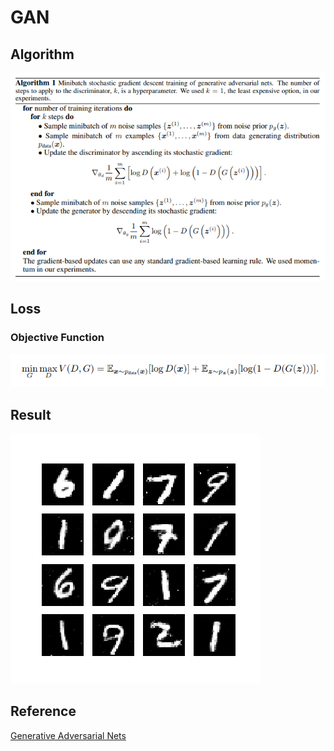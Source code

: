 # GAN 

## Algorithm 
![](./images/algorithm.png)

## Loss
### Objective Function
![](./images/objective_function.png)

## Result
![](./images/result.png)

## Reference
[Generative Adversarial Nets](https://arxiv.org/pdf/1406.2661.pdf)
